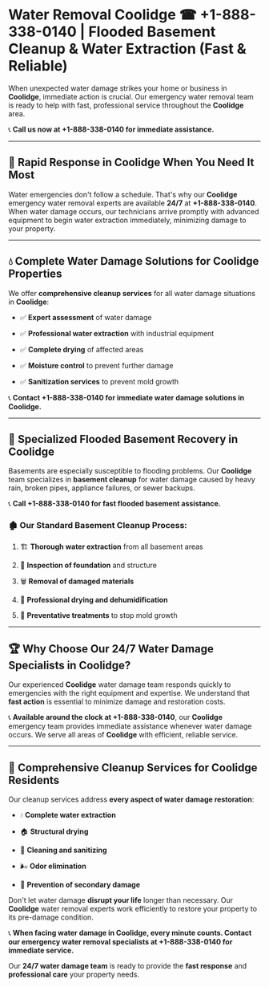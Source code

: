 # Water Removal Coolidge ☎ +1-888-338-0140 | Flooded Basement Cleanup & Water Extraction (Fast & Reliable)

When unexpected water damage strikes your home or business in **Coolidge**, immediate action is crucial. Our emergency water removal team is ready to help with fast, professional service throughout the **Coolidge** area. 

📞 **Call us now at +1-888-338-0140 for immediate assistance.**
---
## 🚀 Rapid Response in Coolidge When You Need It Most
Water emergencies don't follow a schedule. That's why our **Coolidge** emergency water removal experts are available **24/7** at **+1-888-338-0140**. When water damage occurs, our technicians arrive promptly with advanced equipment to begin water extraction immediately, minimizing damage to your property.
---
## 💧 Complete Water Damage Solutions for Coolidge Properties
We offer **comprehensive cleanup services** for all water damage situations in **Coolidge**:
- ✅ **Expert assessment** of water damage  
- ✅ **Professional water extraction** with industrial equipment  
- ✅ **Complete drying** of affected areas  
- ✅ **Moisture control** to prevent further damage  
- ✅ **Sanitization services** to prevent mold growth  
📞 **Contact +1-888-338-0140 for immediate water damage solutions in Coolidge.**
---
## 🌊 Specialized Flooded Basement Recovery in Coolidge
Basements are especially susceptible to flooding problems. Our **Coolidge** team specializes in **basement cleanup** for water damage caused by heavy rain, broken pipes, appliance failures, or sewer backups. 
📞 **Call +1-888-338-0140 for fast flooded basement assistance.**
### 🏚️ Our Standard Basement Cleanup Process:
1. 🏗️ **Thorough water extraction** from all basement areas  
2. 🔎 **Inspection of foundation** and structure  
3. 🗑️ **Removal of damaged materials**  
4. 💨 **Professional drying and dehumidification**  
5. 🚫 **Preventative treatments** to stop mold growth  
---
## 🏆 Why Choose Our 24/7 Water Damage Specialists in Coolidge?
Our experienced **Coolidge** water damage team responds quickly to emergencies with the right equipment and expertise. We understand that **fast action** is essential to minimize damage and restoration costs.
📞 **Available around the clock at +1-888-338-0140**, our **Coolidge** emergency team provides immediate assistance whenever water damage occurs. We serve all areas of **Coolidge** with efficient, reliable service.
---
## 🧹 Comprehensive Cleanup Services for Coolidge Residents
Our cleanup services address **every aspect of water damage restoration**:
- 💧 **Complete water extraction**  
- 🏠 **Structural drying**  
- 🧼 **Cleaning and sanitizing**  
- 🌬️ **Odor elimination**  
- 🚫 **Prevention of secondary damage**  
Don't let water damage **disrupt your life** longer than necessary. Our **Coolidge** water removal experts work efficiently to restore your property to its pre-damage condition.
📞 **When facing water damage in Coolidge, every minute counts. Contact our emergency water removal specialists at +1-888-338-0140 for immediate service.**
Our **24/7 water damage team** is ready to provide the **fast response** and **professional care** your property needs.

